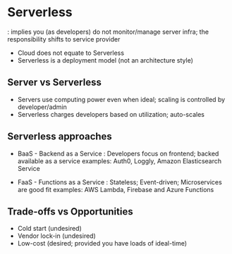 # Serverless
: implies you (as developers) do not monitor/manage server infra; the responsibility shifts to service provider
- Cloud does not equate to Serverless
- Serverless is a deployment model (not an architecture style)

## Server vs Serverless
- Servers use computing power even when ideal; scaling is controlled by developer/admin
- Serverless charges developers based on utilization; auto-scales

## Serverless approaches
- BaaS - Backend as a Service
  : Developers focus on frontend; backed available as a service
  examples: Auth0, Loggly, Amazon Elasticsearch Service

- FaaS - Functions as a Service
  : Stateless; Event-driven; Microservices are good fit
  examples: AWS Lambda, Firebase and Azure Functions 

## Trade-offs vs Opportunities 
- Cold start (undesired)
- Vendor lock-in (undesired)
- Low-cost (desired; provided you have loads of ideal-time)
